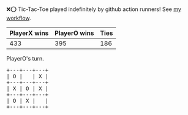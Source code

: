 :x::o: Tic-Tac-Toe played indefinitely by github action runners! See [my workflow](.github/workflows/play.yaml).

|PlayerX wins|PlayerO wins|Ties|
|-|-|-|
|433|395|186|

PlayerO's turn.

<pre>
+---+---+---+
| O |   | X |
+---+---+---+
| X | O | X |
+---+---+---+
| O | X |   |
+---+---+---+
</pre>